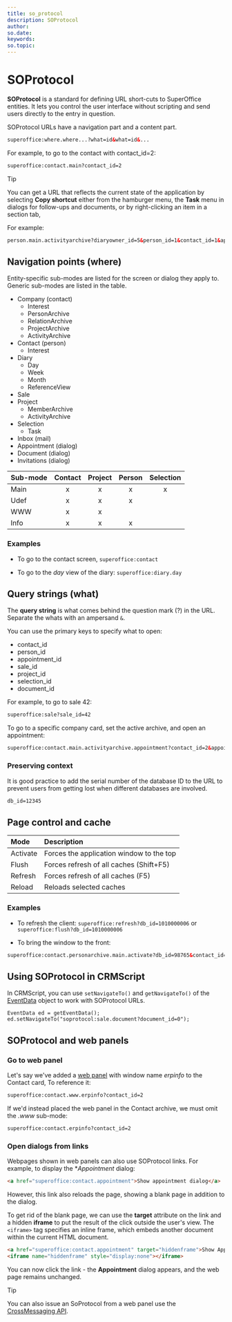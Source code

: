 ```yaml
---
title: so_protocol
description: SOProtocol
author:
so.date:
keywords:
so.topic:
---
```


# SOProtocol

**SOProtocol** is a standard for defining URL short-cuts to SuperOffice entities. It lets you control the user interface without scripting and send users directly to the entry in question.

SOProtocol URLs have a navigation part and a content part.

```html
superoffice:where.where...?what=id&what=id&...
```

For example, to go to the contact with contact_id=2:

```html
superoffice:contact.main?contact_id=2
```

> [!TIP]
> You can get a URL that reflects the current state of the application by selecting **Copy shortcut** either from the hamburger menu, the **Task** menu in dialogs for follow-ups and documents, or by right-clicking an item in a section tab,

For example:

```html
person.main.activityarchive?diaryowner_id=5&person_id=1&contact_id=1&appointment_id=90&sale_id=1&document_id=2
```

## Navigation points (where)

Entity-specific sub-modes are listed for the screen or dialog they apply to. Generic sub-modes are listed in the table.

* Company (contact)
  * Interest
  * PersonArchive
  * RelationArchive
  * ProjectArchive
  * ActivityArchive
* Contact (person)
  * Interest
* Diary
  * Day
  * Week
  * Month
  * ReferenceView
* Sale
* Project
  * MemberArchive
  * ActivityArchive
* Selection
  * Task
* Inbox (mail)
* Appointment (dialog)
* Document (dialog)
* Invitations (dialog)

| Sub-mode | Contact | Project | Person | Selection |
|:---------|:-------:|:-------:|:------:|:---------:|
| Main     | x       | x       | x      | x         |
| Udef     | x       | x       | x      |           |
| WWW      | x       | x       |        |           |
| Info     | x       | x       | x      |           |

### Examples

* To go to the contact screen, `superoffice:contact`

* To go to the *day* view of the diary: `superoffice:diary.day`

## Query strings (what)

The **query string** is what comes behind the question mark (?) in the URL. Separate the whats with an ampersand `&`.

You can use the primary keys to specify what to open:

* contact_id
* person_id
* appointment_id
* sale_id
* project_id
* selection_id
* document_id

For example, to go to sale 42:

```html
superoffice:sale?sale_id=42
```

To go to a specific company card, set the active archive, and open an appointment:

```html
superoffice:contact.main.activityarchive.appointment?contact_id=2&appointment_id=1
```

### Preserving context

It is good practice to add the serial number of the database ID to the URL to prevent users from getting lost when different databases are involved.

```html
db_id=12345
```

## Page control and cache

| Mode     | Description                              |
|:---------|:-----------------------------------------|
| Activate | Forces the application window to the top |
| Flush    | Forces refresh of all caches (Shift+F5)  |
| Refresh  | Forces refresh of all caches (F5)        |
| Reload   | Reloads selected caches                  |

### Examples

* To refresh the client: `superoffice:refresh?db_id=1010000006` or `superoffice:flush?db_id=1010000006`

* To bring the window to the front:

```html
superoffice:contact.personarchive.main.activate?db_id=98765&contact_id=5
```

## Using SOProtocol in CRMScript

In CRMScript, you can use `setNavigateTo()` and `getNavigateTo()` of the [EventData][1] object to work with SOProtocol URLs.

```crmscript
EventData ed = getEventData();
ed.setNavigateTo("soprotocol:sale.document?document_id=0");
```

## SOProtocol and web panels

### Go to web panel

Let's say we've added a [web panel][2] with window name *erpinfo* to the Contact card, To reference it:

```html
superoffice:contact.www.erpinfo?contact_id=2
```

If we'd instead placed the web panel in the Contact archive, we must omit the *.www* sub-mode:

```html
superoffice:contact.erpinfo?contact_id=2
```

### Open dialogs from links

Webpages shown in web panels can also use SOProtocol links. For example, to display the **Appointment* dialog:

```html
<a href="superoffice:contact.appointment">Show appointment dialog</a>
```

However, this link also reloads the page, showing a blank page in addition to the dialog.

To get rid of the blank page, we can use the **target** attribute on the link and a hidden **iframe** to put the result of the click outside the user's view. The `<iframe>` tag specifies an inline frame, which embeds another document within the current HTML document.

```html
<a href="superoffice:contact.appointment" target="hiddenframe">Show Appointment dialog</a>
<iframe name="hiddenframe" style="display:none"></iframe>
```

You can now click the link - the **Appointment** dialog appears, and the web page remains unchanged.

> [!TIP]
> You can also issue an SoProtocol from a web panel use the [CrossMessaging API][3].

<!-- Referenced links -->
[1]: eventdata.md
[2]: web-panels.md
[3]: https://github.com/SuperOffice/DevNet/tree/master/CrossMessaging
